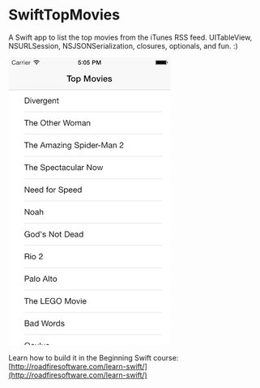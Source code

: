 SwiftTopMovies
==============

A Swift app to list the top movies from the iTunes RSS feed. UITableView, NSURLSession, NSJSONSerialization, closures, optionals, and fun. :)

![](screenshot.png)

Learn how to build it in the Beginning Swift course: [http://roadfiresoftware.com/learn-swift/](http://roadfiresoftware.com/learn-swift/)
